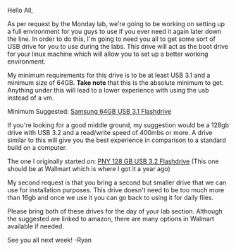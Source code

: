 Hello All,

As per request by the Monday lab, we're going to be working on setting up a full environment for you guys to use if you ever need it again later down the line. In order to do this, I'm going to need you all to get some sort of USB drive for you to use during the labs. This drive will act as the boot drive for your linux machine which will allow you to set up a better working environment.

My minimum requirements for this drive is to be at least USB 3.1 and a minimum size of 64GB. __Take note__ that this is the absolute minimum to get. Anything under this will lead to a lower experience with using the usb instead of a vm.

Minimum Suggested: [Samsung 64GB USB 3.1 Flashdrive](https://a.co/d/hpWlA4b)

If you're looking for a good middle ground, my suggestion would be a 128gb drive with USB 3.2 and a read/write speed of 400mbs or more. A drive similar to this will give you the best experience in comparison to a standard build on a computer.

The one I originally started on: [PNY 128 GB USB 3.2 Flashdrive](https://a.co/d/gvVDrZZ)
(This one should be at Wallmart which is where I got it a year ago)

My second request is that you bring a second but smaller drive that we can use for installation purposes. This drive doesn't need to be too much more than 16gb and once we use it you can go back to using it for daily files.

Please bring both of these drives for the day of your lab section. Although the suggested are linked to amazon, there are many options in Walmart available if needed. 

See you all next week!
 -Ryan